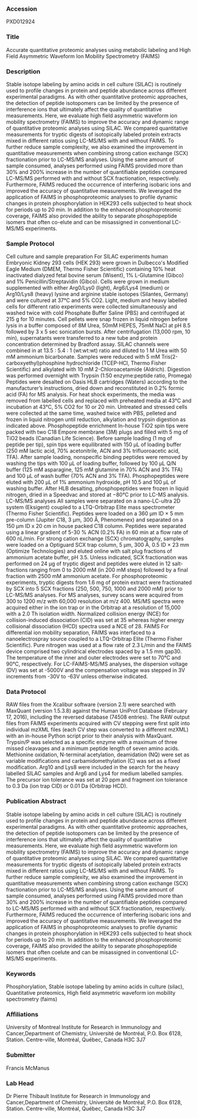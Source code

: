 ### Accession
PXD012924

### Title
Accurate quantitative proteomic analyses using metabolic labeling and High Field Asymmetric Waveform Ion Mobility Spectrometry (FAIMS)

### Description
Stable isotope labeling by amino acids in cell culture (SILAC) is routinely used to profile changes in protein and peptide abundance across different experimental paradigms. As with other quantitative proteomic approaches, the detection of peptide isotopomers can be limited by the presence of interference ions that ultimately affect the quality of quantitative measurements. Here, we evaluate high field asymmetric waveform ion mobility spectrometry (FAIMS) to improve the accuracy and dynamic range of quantitative proteomic analyses using SILAC. We compared quantitative measurements for tryptic digests of isotopically labeled protein extracts mixed in different ratios using LC-MS/MS with and without FAIMS. To further reduce sample complexity, we also examined the improvement in quantitative measurements when combining strong cation exchange (SCX) fractionation prior to LC-MS/MS analyses. Using the same amount of sample consumed, analyses performed using FAIMS provided more than 30% and 200% increase in the number of quantifiable peptides compared LC-MS/MS performed with and without SCX fractionation, respectively. Furthermore, FAIMS reduced the occurrence of interfering isobaric ions and improved the accuracy of quantitative measurements. We leveraged the application of FAIMS in phosphoproteomic analyses to profile dynamic changes in protein phosphorylation in HEK293 cells subjected to heat shock for periods up to 20 min. In addition to the enhanced phosphoproteomic coverage, FAIMS also provided the ability to separate phosphopeptide isomers that often co-elute and can be misassigned in conventional LC-MS/MS experiments.

### Sample Protocol
Cell culture and sample preparation For SILAC experiments human Embryonic Kidney 293 cells (HEK 293) were grown in Dulbecco's Modified Eagle Medium (DMEM, Thermo Fisher Scientific) containing 10% heat inactivated dialyzed fetal bovine serum (Wisent), 1% L-Glutamine (Gibco) and 1% Penicillin/Streptavidin (Gibco). Cells were grown in medium supplemented with either Arg0/Lys0 (light), Arg6/Lys4 (medium) or Arg10/Lys8 (heavy) lysine and arginine stable isotopes (Silantes, Germany) and were cultured at 37°C and 5% CO2. Light, medium and heavy labelled cells for different ratio experiments were collected simultaneously and washed twice with cold Phosphate Buffer Saline (PBS) and centrifuged at 215 g for 10 minutes. Cell pellets were snap frozen in liquid nitrogen before lysis in a buffer composed of 8M Urea, 50mM HEPES, 75mM NaCl at pH 8.5 followed by 3 x 5 sec sonication bursts. After centrifugation (13,000 rpm, 10 min), supernatants were transferred to a new tube and protein concentration determined by Bradford assay. SILAC channels were combined in at 13.5 : 5.4 : 1 (wt:wt:wt) ratio and diluted to 1 M Urea with 50 mM ammonium bicarbonate. Samples were reduced with 5 mM Tris(2-carboxyethyl)phosphine hydrochloride (TCEP-HCl, Thermo Fisher Scientific) and alkylated with 10 mM 2-Chloroacetamide (Aldrich). Digestion was performed overnight with Trypsin (1:50 enzyme:peptide ratio, Promega) Peptides were desalted on Oasis HLB cartridges (Waters) according to the manufacturer’s instructions, dried down and reconstituted in 0.2% formic acid (FA) for MS analysis.  For heat shock experiments, the media was removed from labelled cells and replaced with preheated media at 43°C and incubation at 43°C, 5% CO2 for 10 or 20 min. Untreated and stressed cells were collected at the same time, washed twice with PBS, pelleted and frozen in liquid nitrogen until reduction, alkylation and trypsin digestion as indicated above. Phosphopeptide enrichment In-house TiO2 spin tips were packed with two C18 Empore membrane (3M) plugs and filled with 5 mg of TiO2 beads (Canadian Life Science). Before sample loading (1 mg of peptide per tip), spin tips were equilibrated with 150 μL of loading buffer (250 mM lactic acid, 70% acetonitrile, ACN and 3% trifluoroacetic acid, TFA). After sample loading, nonspecific binding peptides were removed by washing the tips with 100 μL of loading buffer, followed by 100 μL Q/N buffer (125 mM asparagine, 125 mM glutamine in 70% ACN and 3% TFA) and 100 μL of wash buffer (70% ACN and 3% TFA). Phosphopeptides were eluted with 200 μL of 1% ammonium hydroxide, pH 10.5 and 100 μL of washing buffer. After HLB desalting, phosphopeptides were frozen in liquid nitrogen, dried in a Speedvac and stored at −80°C prior to LC-MS analysis. LC-MS/MS analyses All samples were separated on a nano-LC-ultra 2D system (Eksigent) coupled to a LTQ-Orbitrap Elite mass spectrometer (Thermo Fisher Scientific). Peptides were loaded on a 360 μm ID × 5 mm pre-column (Jupiter C18, 3 μm, 300 Å, Phenomenex) and separated on a 150 μm ID x 20 cm in house packed C18 column. Peptides were separated using a linear gradient of 5-30 % ACN (0.2% FA) in 60 min at a flow rate of 600 nL/min. For strong cation exchange (SCX) chromatography, samples were loaded on a Optiguard SCX trap column, 5 μm, 300 Å, 0.5 ID × 23 mm (Optimize Technologies) and eluted online with salt plug fractions of ammonium acetate buffer, pH 3.5. Unless indicated, SCX fractionation was performed on 24 µg of tryptic digest and peptides were eluted in 12 salt-fractions ranging from 0 to 2000 mM (in 200 mM steps) followed by a final fraction with 2500 mM ammonium acetate. For phosphoproteomic experiments, tryptic digests from 1.6 mg of protein extract were fractionated by SCX into 5 SCX fractions (250, 500, 750, 1000 and 2000 mM) prior to LC-MS/MS analyses. For MS analyses, survey scans were acquired from 300 to 1200 m/z with 60,000 resolution at m/z 400. MS/MS spectra were acquired either in the ion trap or in the Orbitrap at a resolution of 15,000 with a 2.0 Th isolation width. Normalized collision energy (NCE) for collision-induced dissociation (CID) was set at 35 whereas higher energy collisional dissociation (HCD) spectra used a NCE of 28.  FAIMS For differential ion mobility separation, FAIMS was interfaced to a nanoelectrospray source coupled to a LTQ-Orbitrap Elite (Thermo Fisher Scientific). Pure nitrogen was used at a flow rate of 2.3 L/min and the FAIMS device comprised two cylindrical electrodes spaced by a 1.5 mm gap30. The temperature of the inner and outer electrodes were set to 70°C and 90°C, respectively. For LC-FAIMS-MS/MS analyses, the dispersion voltage (DV) was set at -5000V and the compensation voltage was stepped in 3V increments from -30V to -63V unless otherwise indicated.

### Data Protocol
RAW files from the Xcalibur software (version 2.1) were searched with MaxQuant (version 1.5.3.8) against the Human UniProt Database (February 17, 2016), including the reversed database (74508 entries). The RAW output files from FAIMS experiments acquired with CV stepping were first split into individual mzXML files (each CV step was converted to a different mzXML) with an in-house Python script prior to their analysis with MaxQuant. Trypsin/P was selected as a specific enzyme with a maximum of three missed cleavages and a minimum peptide length of seven amino acids. Methionine oxidation, N-terminal acetylation, deamidation (NQ) were set as variable modifications and carbamidomethylation (C) was set as a fixed modification. Arg10 and Lys8 were included in the search for the heavy labelled SILAC samples and Arg6 and Lys4 for medium labelled samples. The precursor ion tolerance was set at 20 ppm and fragment ion tolerance to 0.3 Da (ion trap CID) or 0.01 Da (Orbitrap HCD).

### Publication Abstract
Stable isotope labeling by amino acids in cell culture (SILAC) is routinely used to profile changes in protein and peptide abundance across different experimental paradigms. As with other quantitative proteomic approaches, the detection of peptide isotopomers can be limited by the presence of interference ions that ultimately affect the quality of quantitative measurements. Here, we evaluate high field asymmetric waveform ion mobility spectrometry (FAIMS) to improve the accuracy and dynamic range of quantitative proteomic analyses using SILAC. We compared quantitative measurements for tryptic digests of isotopically labeled protein extracts mixed in different ratios using LC-MS/MS with and without FAIMS. To further reduce sample complexity, we also examined the improvement in quantitative measurements when combining strong cation exchange (SCX) fractionation prior to LC-MS/MS analyses. Using the same amount of sample consumed, analyses performed using FAIMS provided more than 30% and 200% increase in the number of quantifiable peptides compared to LC-MS/MS performed with and without SCX fractionation, respectively. Furthermore, FAIMS reduced the occurrence of interfering isobaric ions and improved the accuracy of quantitative measurements. We leveraged the application of FAIMS in phosphoproteomic analyses to profile dynamic changes in protein phosphorylation in HEK293 cells subjected to heat shock for periods up to 20 min. In addition to the enhanced phosphoproteomic coverage, FAIMS also provided the ability to separate phosphopeptide isomers that often coelute and can be misassigned in conventional LC-MS/MS experiments.

### Keywords
Phosphorylation, Stable isotope labeling by amino acids in culture (silac), Quantitative proteomics, High field asymmetric waveform ion mobility spectrometry (faims)

### Affiliations
University of Montreal
Institute for Research in Immunology and Cancer,Department of Chemistry, Université de Montréal, P.O. Box 6128, Station. Centre-ville, Montréal, Québec, Canada H3C 3J7

### Submitter
Francis McManus

### Lab Head
Dr Pierre Thibault
Institute for Research in Immunology and Cancer,Department of Chemistry, Université de Montréal, P.O. Box 6128, Station. Centre-ville, Montréal, Québec, Canada H3C 3J7


